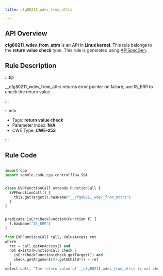 ```yaml
---
title: cfg80211_wdev_from_attrs

---
```



## API Overview
**cfg80211_wdev_from_attrs** is an API in **Linux kernel**. This rule belongs to the **return value check** type. This rule is generated using [APISpecGen](../../tools/APISpecGen).
## Rule Description

:::tip

__cfg80211_wdev_from_attrs returns error pointer on failure, use IS_ERR to check the return value

:::

:::info

- Tags: **return value check**
- Parameter Index: **N/A**
- CWE Type: **CWE-253**

:::

## Rule Code
```python

import cpp
import semmle.code.cpp.controlflow.SSA


class EVPFunctionCall extends FunctionCall {
  EVPFunctionCall() {
    this.getTarget().hasName("__cfg80211_wdev_from_attrs")
  }
}


predicate isErrCheckFunction(Function f) {
  f.hasName("IS_ERR") 
}

from EVPFunctionCall call, ValueAccess ret
where
  ret = call.getAnAccess() and
  not exists(FunctionCall check |
    isErrCheckFunction(check.getTarget()) and
    check.getArgument(0).getAChild*() = ret
  )
select call, "The return value of __cfg80211_wdev_from_attrs is not checked with IS_ERR."
    
```